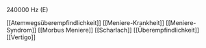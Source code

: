 240000 Hz (E)

[[Atemwegsüberempfindlichkeit]]
[[Meniere-Krankheit]]
[[Meniere-Syndrom]]
[[Morbus Meniere]]
[[Scharlach]]
[[Überempfindlichkeit]]
[[Vertigo]]